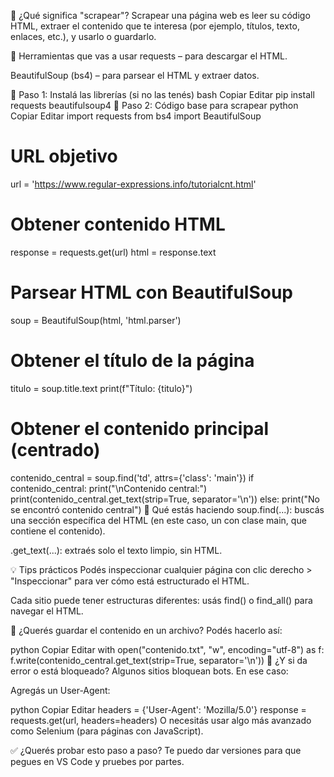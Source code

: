 🧠 ¿Qué significa "scrapear"?
Scrapear una página web es leer su código HTML, extraer el contenido que te interesa (por ejemplo, títulos, texto, enlaces, etc.), y usarlo o guardarlo.

🧰 Herramientas que vas a usar
requests – para descargar el HTML.

BeautifulSoup (bs4) – para parsear el HTML y extraer datos.

🐍 Paso 1: Instalá las librerías (si no las tenés)
bash
Copiar
Editar
pip install requests beautifulsoup4
🧪 Paso 2: Código base para scrapear
python
Copiar
Editar
import requests
from bs4 import BeautifulSoup

# URL objetivo
url = 'https://www.regular-expressions.info/tutorialcnt.html'

# Obtener contenido HTML
response = requests.get(url)
html = response.text

# Parsear HTML con BeautifulSoup
soup = BeautifulSoup(html, 'html.parser')

# Obtener el título de la página
titulo = soup.title.text
print(f"Título: {titulo}")

# Obtener el contenido principal (centrado)
contenido_central = soup.find('td', attrs={'class': 'main'})
if contenido_central:
    print("\nContenido central:")
    print(contenido_central.get_text(strip=True, separator='\n'))
else:
    print("No se encontró contenido central")
🔎 Qué estás haciendo
soup.find(...): buscás una sección específica del HTML (en este caso, un <td> con clase main, que contiene el contenido).

.get_text(...): extraés solo el texto limpio, sin HTML.

💡 Tips prácticos
Podés inspeccionar cualquier página con clic derecho > "Inspeccionar" para ver cómo está estructurado el HTML.

Cada sitio puede tener estructuras diferentes: usás find() o find_all() para navegar el HTML.

📝 ¿Querés guardar el contenido en un archivo?
Podés hacerlo así:

python
Copiar
Editar
with open("contenido.txt", "w", encoding="utf-8") as f:
    f.write(contenido_central.get_text(strip=True, separator='\n'))
🔐 ¿Y si da error o está bloqueado?
Algunos sitios bloquean bots. En ese caso:

Agregás un User-Agent:

python
Copiar
Editar
headers = {'User-Agent': 'Mozilla/5.0'}
response = requests.get(url, headers=headers)
O necesitás usar algo más avanzado como Selenium (para páginas con JavaScript).

✅ ¿Querés probar esto paso a paso?
Te puedo dar versiones para que pegues en VS Code y pruebes por partes.
